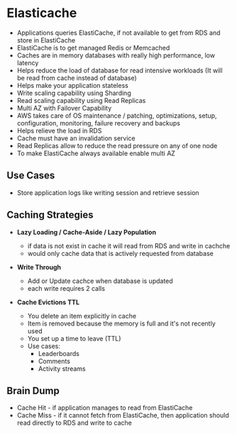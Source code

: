 # Elasticache 

* Applications queries ElastiCache, if not available to get from RDS and store in ElastiCache
* ElastiCache is to get managed Redis or Memcached
* Caches are in memory databases with really high performance, low latency
* Helps reduce the load of database for read intensive workloads (It will be read from cache instead of database)
* Helps make your application stateless
* Write scaling capability using Sharding
* Read scaling capability using Read Replicas
* Multi AZ with Failover Capability
* AWS takes care of OS maintenance / patching, optimizations, setup, configuration, monitoring, failure recovery and backups
* Helps relieve the load in RDS
* Cache must have an invalidation service
* Read Replicas allow to reduce the read pressure on any of one node
* To make ElastiCache always available enable multi AZ

## Use Cases
* Store application logs like writing session and retrieve session

## Caching Strategies
* **Lazy Loading / Cache-Aside / Lazy Population** 
  * if data is not exist in cache it will read from RDS and write in cachche
  * would only cache data that is actively requested from database

* **Write Through** 
  * Add or Update cachce when database is updated
  * each write requires 2 calls

* **Cache Evictions TTL**
  * You delete an item explicitly in cache
  * Item is removed because the memory is full and it's not recently used
  * You set up a time to leave (TTL)
  * Use cases:
    * Leaderboards
    * Comments 
    * Activity streams

## Brain Dump
* Cache Hit - if application manages to read from ElastiCache
* Cache Miss - if it cannot fetch from ElastiCache, then application should read directly to RDS and write to cache
